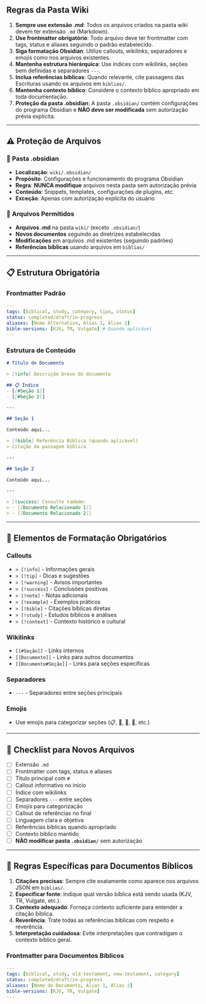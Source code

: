 ## Regras da Pasta Wiki

1. **Sempre use extensão .md**: Todos os arquivos criados na pasta wiki devem ter extensão `.md` (Markdown).
2. **Use frontmatter obrigatório**: Todo arquivo deve ter frontmatter com tags, status e aliases seguindo o padrão estabelecido.
3. **Siga formatação Obsidian**: Utilize callouts, wikilinks, separadores e emojis como nos arquivos existentes.
4. **Mantenha estrutura hierárquica**: Use índices com wikilinks, seções bem definidas e separadores `---`.
5. **Inclua referências bíblicas**: Quando relevante, cite passagens das Escrituras usando os arquivos em `biblias/`.
6. **Mantenha contexto bíblico**: Considere o contexto bíblico apropriado em toda documentação.
7. **Proteção da pasta .obsidian**: A pasta `.obsidian/` contém configurações do programa Obsidian e **NÃO deve ser modificada** sem autorização prévia explícita.

---

## ⚠️ Proteção de Arquivos

### 📁 Pasta .obsidian
- **Localização**: `wiki/.obsidian/`
- **Propósito**: Configurações e funcionamento do programa Obsidian
- **Regra**: **NUNCA modifique** arquivos nesta pasta sem autorização prévia
- **Conteúdo**: Snippets, templates, configurações de plugins, etc.
- **Exceção**: Apenas com autorização explícita do usuário

### 📄 Arquivos Permitidos
- **Arquivos .md** na pasta `wiki/` (exceto `.obsidian/`)
- **Novos documentos** seguindo as diretrizes estabelecidas
- **Modificações** em arquivos .md existentes (seguindo padrões)
- **Referências bíblicas** usando arquivos em `biblias/`

---

## 📋 Estrutura Obrigatória

### Frontmatter Padrão
```yaml
---
tags: [biblical, study, category, tipo, status]
status: completed/draft/in-progress
aliases: [Nome Alternativo, Alias 1, Alias 2]
bible-versions: [KJV, TR, Vulgate] # Quando aplicável
---
```

### Estrutura de Conteúdo
```markdown
# Título do Documento

> [!info] Descrição breve do documento

## 📋 Índice
- [[#Seção 1]]
- [[#Seção 2]]

---

## Seção 1

Conteúdo aqui...

> [!bible] Referência Bíblica (quando aplicável)
> Citação da passagem bíblica

---

## Seção 2

Conteúdo aqui...

---

> [!success] Consulte também:
> - [[Documento Relacionado 1]]
> - [[Documento Relacionado 2]]
```

---

## 🎨 Elementos de Formatação Obrigatórios

### Callouts
- `> [!info]` - Informações gerais
- `> [!tip]` - Dicas e sugestões
- `> [!warning]` - Avisos importantes
- `> [!success]` - Conclusões positivas
- `> [!note]` - Notas adicionais
- `> [!example]` - Exemplos práticos
- `> [!bible]` - Citações bíblicas diretas
- `> [!study]` - Estudos bíblicos e análises
- `> [!context]` - Contexto histórico e cultural

### Wikilinks
- `[[#Seção]]` - Links internos
- `[[Documento]]` - Links para outros documentos
- `[[Documento#Seção]]` - Links para seções específicas

### Separadores
- `---` - Separadores entre seções principais

### Emojis
- Use emojis para categorizar seções (📋, 🎯, 🔧, 📖, etc.)

---

## 📝 Checklist para Novos Arquivos

- [ ] Extensão `.md`
- [ ] Frontmatter com tags, status e aliases
- [ ] Título principal com `#`
- [ ] Callout informativo no início
- [ ] Índice com wikilinks
- [ ] Separadores `---` entre seções
- [ ] Emojis para categorização
- [ ] Callout de referências no final
- [ ] Linguagem clara e objetiva
- [ ] Referências bíblicas quando apropriado
- [ ] Contexto bíblico mantido
- [ ] **NÃO modificar pasta `.obsidian/`** sem autorização

---

## 📖 **Regras Específicas para Documentos Bíblicos**

1. **Citações precisas**: Sempre cite exatamente como aparece nos arquivos JSON em `biblias/`.
2. **Especificar fonte**: Indique qual versão bíblica está sendo usada (KJV, TR, Vulgate, etc.).
3. **Contexto adequado**: Forneça contexto suficiente para entender a citação bíblica.
4. **Reverência**: Trate todas as referências bíblicas com respeito e reverência.
5. **Interpretação cuidadosa**: Evite interpretações que contradigam o contexto bíblico geral.

### Frontmatter para Documentos Bíblicos
```yaml
---
tags: [biblical, study, old-testament, new-testament, category]
status: completed/draft/in-progress
aliases: [Nome do Documento, Alias 1, Alias 2]
bible-versions: [KJV, TR, Vulgate]
---
``` 